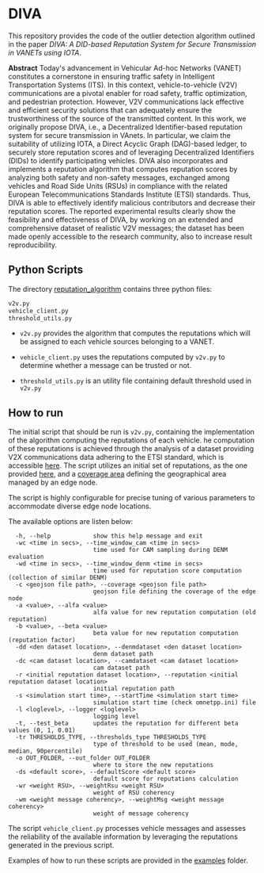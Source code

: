 # DIVA

This repository provides the code of the outlier detection algorithm outlined in the paper *DIVA: A DID-based Reputation System for Secure Transmission in VANETs using IOTA*.

**Abstract**
Today's advancement in Vehicular Ad-hoc Networks (VANET) constitutes a cornerstone in ensuring traffic safety in Intelligent Transportation Systems (ITS). In this context, vehicle-to-vehicle (V2V) communications are a pivotal enabler for road safety, traffic optimization, and pedestrian protection. However, V2V communications lack effective and efficient security solutions that can adequately ensure the trustworthiness of the source of the transmitted content. In this work, we originally propose DIVA, i.e., a Decentralized Identifier-based reputation system for secure transmission in VAnets. In particular, we claim the suitability of utilizing IOTA, a Direct Acyclic Graph (DAG)-based ledger, to securely store reputation scores and of leveraging Decentralized Identifiers (DIDs) to identify participating vehicles. DIVA also incorporates and implements a reputation algorithm that computes reputation scores by analyzing both safety and non-safety messages, exchanged among vehicles and Road Side Units (RSUs) in compliance with the related European Telecommunications Standards Institute (ETSI) standards. Thus, DIVA is able to effectively identify malicious contributors and decrease their reputation scores. The reported experimental results clearly show the feasibility and effectiveness of DIVA, by working on an extended and comprehensive dataset of realistic V2V messages; the dataset has been made openly accessible to the research community, also to increase result reproducibility.

## Python Scripts
The directory [reputation_algorithm](./reputation_algorithm/) contains three python files:
```python
v2v.py
vehicle_client.py
threshold_utils.py
```

-  ``` v2v.py ``` provides the algorithm that computes the reputations which will be assigned to each vehicle sources belonging to a VANET.

- ```vehicle_client.py```  uses the reputations computed by ```v2v.py``` to determine whether a message can be trusted or not.

- ``` threshold_utils.py ``` is an utility file containing default threshold used in ``` v2v.py ```

## How to run
The initial script that should be run is ```v2v.py```, containing the implementation of the algorithm computing the reputations of each vehicle. he computation of these reputations is achieved through the analysis of a dataset providing V2X communications data adhering to the ETSI standard, which is accessible [here](https://github.com/MMw-Unibo/ETSI-V2V-Dataset). The script utilizes an initial set of reputations, as the one provided [here](./dataset/initial_reputations.csv), and a [coverage area](./dataset/coverage.json) defining the geographical area managed by an edge node.

The script is highly configurable for precise tuning of various parameters to accommodate diverse edge node locations.

The available options are listen below:
```
  -h, --help            show this help message and exit
  -wc <time in secs>, --time_window_cam <time in secs>
                        time used for CAM sampling during DENM evaluation
  -wd <time in secs>, --time_window_denm <time in secs>
                        time used for reputation score computation (collection of similar DENM)
  -c <geojson file path>, --coverage <geojson file path>
                        geojson file defining the coverage of the edge node
  -a <value>, --alfa <value>
                        alfa value for new reputation computation (old reputation)
  -b <value>, --beta <value>
                        beta value for new reputation computation (reputation factor)
  -dd <den dataset location>, --denmdataset <den dataset location>
                        denm dataset path
  -dc <cam dataset location>, --camdataset <cam dataset location>
                        cam dataset path
  -r <initial reputation dataset location>, --reputation <initial reputation dataset location>
                        initial reputation path
  -s <simulation start time>, --startTime <simulation start time>
                        simulation start time (check omnetpp.ini) file
  -l <loglevel>, --logger <loglevel>
                        logging level
  -t, --test_beta       updates the reputation for different beta values (0, 1, 0.01)
  -tr THRESHOLDS_TYPE, --thresholds_type THRESHOLDS_TYPE
                        type of threshold to be used (mean, mode, median, 90percentile)
  -o OUT_FOLDER, --out_folder OUT_FOLDER
                        where to store the new reputations
  -ds <default score>, --defaultScore <default score>
                        default score for reputations calculation
  -wr <weight RSU>, --weightRsu <weight RSU>
                        weight of RSU coherency
  -wm <weight message coherency>, --weightMsg <weight message coherency>
                        weight of message coherency
```


The script ```vehicle_client.py```  processes vehicle messages and assesses the reliability of the available information by leveraging the reputations generated in the previous script.

Examples of how to run these scripts are provided in the [examples](./examples) folder.


<!-- ## How to Cite
TBD -->